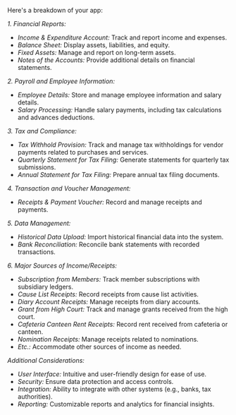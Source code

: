 Here's a breakdown of your app:

 *1. Financial Reports:*
- *Income & Expenditure Account:* Track and report income and expenses.
- *Balance Sheet:* Display assets, liabilities, and equity.
- *Fixed Assets:* Manage and report on long-term assets.
- *Notes of the Accounts:* Provide additional details on financial statements.

 *2. Payroll and Employee Information:*
- *Employee Details:* Store and manage employee information and salary details.
- *Salary Processing:* Handle salary payments, including tax calculations and advances deductions.

 *3. Tax and Compliance:*
- *Tax Withhold Provision:* Track and manage tax withholdings for vendor payments related to purchases and services.
- *Quarterly Statement for Tax Filing:* Generate statements for quarterly tax submissions.
- *Annual Statement for Tax Filing:* Prepare annual tax filing documents.

 *4. Transaction and Voucher Management:*
- *Receipts & Payment Voucher:* Record and manage receipts and payments.

 *5. Data Management:*
- *Historical Data Upload:* Import historical financial data into the system.
- *Bank Reconciliation:* Reconcile bank statements with recorded transactions.

 *6. Major Sources of Income/Receipts:*
- *Subscription from Members:* Track member subscriptions with subsidiary ledgers.
- *Cause List Receipts:* Record receipts from cause list activities.
- *Diary Account Receipts:* Manage receipts from diary accounts.
- *Grant from High Court:* Track and manage grants received from the high court.
- *Cafeteria Canteen Rent Receipts:* Record rent received from cafeteria or canteen.
- *Nomination Receipts:* Manage receipts related to nominations.
- *Etc.:* Accommodate other sources of income as needed.

 *Additional Considerations:*
- *User Interface:* Intuitive and user-friendly design for ease of use.
- *Security:* Ensure data protection and access controls.
- *Integration:* Ability to integrate with other systems (e.g., banks, tax authorities).
- *Reporting:* Customizable reports and analytics for financial insights.
 